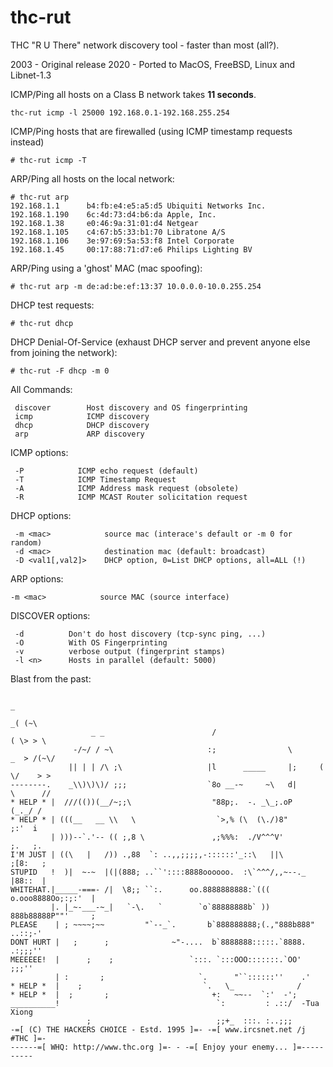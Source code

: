# thc-rut
THC "R U There" network discovery tool - faster than most (all?).

2003 - Original release 
2020 - Ported to MacOS, FreeBSD, Linux and Libnet-1.3 

ICMP/Ping all hosts on a Class B network takes **11 seconds**. 
```
thc-rut icmp -l 25000 192.168.0.1-192.168.255.254
```

ICMP/Ping hosts that are firewalled (using ICMP timestamp requests instead)
```
# thc-rut icmp -T 
```

ARP/Ping all hosts on the local network:
```
# thc-rut arp
192.168.1.1      b4:fb:e4:e5:a5:d5 Ubiquiti Networks Inc.
192.168.1.190    6c:4d:73:d4:b6:da Apple, Inc.
192.168.1.38     e0:46:9a:31:01:d4 Netgear
192.168.1.105    c4:67:b5:33:b1:70 Libratone A/S
192.168.1.106    3e:97:69:5a:53:f8 Intel Corporate
192.168.1.45     00:17:88:71:d7:e6 Philips Lighting BV
```

ARP/Ping using a 'ghost' MAC (mac spoofing):
```
# thc-rut arp -m de:ad:be:ef:13:37 10.0.0.0-10.0.255.254
```

DHCP test requests:
```
# thc-rut dhcp
```

DHCP Denial-Of-Service (exhaust DHCP server and prevent anyone else from joining the network):
```
# thc-rut -F dhcp -m 0
```

All Commands:
```
 discover        Host discovery and OS fingerprinting
 icmp            ICMP discovery
 dhcp            DHCP discovery
 arp             ARP discovery
```

ICMP options:
```
 -P            ICMP echo request (default)
 -T            ICMP Timestamp Request
 -A            ICMP Address mask request (obsolete)
 -R            ICMP MCAST Router solicitation request
 ```

DHCP options:
```
 -m <mac>            source mac (interace's default or -m 0 for random)
 -d <mac>            destination mac (default: broadcast)
 -D <val1[,val2]>    DHCP option, 0=List DHCP options, all=ALL (!)
```

ARP options:
```
-m <mac>            source MAC (source interface)
```

DISCOVER options:
```
 -d          Don't do host discovery (tcp-sync ping, ...)
 -O          With OS Fingerprinting
 -v          verbose output (fingerprint stamps)
 -l <n>      Hosts in parallel (default: 5000)
 ```

Blast from the past:
```
                                                                           _
                                                                         _( (~\
                  _ _                        /                          ( \> > \
              -/~/ / ~\                     :;                \       _  > /(~\/
             || | | /\ ;\                   |l      _____     |;     ( \/    > >
--------.    _\\)\)\)/ ;;;                  `8o __-~     ~\   d|      \      //
* HELP * |  ///(())(__/~;;\                  "88p;.  -. _\_;.oP        (_._/ /
* HELP * | (((__   __ \\   \                  `>,% (\  (\./)8"         ;:'  i
         | )))--`.'-- (( ;,8 \               ,;%%%:  ./V^^^V'          ;.   ;.
I'M JUST | ((\   |   /)) .,88  `: ..,,;;;;,-::::::'_::\   ||\         ;[8:   ;
STUPID   !  )|  ~-~  |(|(888; ..``'::::8888oooooo.  :\`^^^/,,~--._    |88::  |
WHITEHAT.|_____-===- /|  \8;; ``:.      oo.8888888888:`((( o.ooo8888Oo;:;:'  |
         |. |_~-___-~_|   `-\.   `        `o`88888888b` )) 888b88888P""'     ;
PLEASE    | ; ~~~~;~~         "`--_`.       b`888888888;(.,"888b888"  ..::;-'
DONT HURT |   ;      ;              ~"-....  b`8888888:::::.`8888. .:;;;''
MEEEEEE!  |      ;    ;                 `:::. `:::OOO:::::::.`OO' ;;;''
          | :       ;                     `.      "``::::::''    .'
* HELP *  |    ;                           `.   \_              /
* HELP *  |  ;       ;                       +:   ~~--  `:'  -';
__________!                                   `:         : .::/  -Tua Xiong
                 ;                            ;;+_  :::. :..;;;
-=[ (C) THE HACKERS CHOICE - Estd. 1995 ]=- -=[ www.ircsnet.net /j #THC ]=-
------=[ WHQ: http://www.thc.org ]=- - -=[ Enjoy your enemy... ]=----------
```
